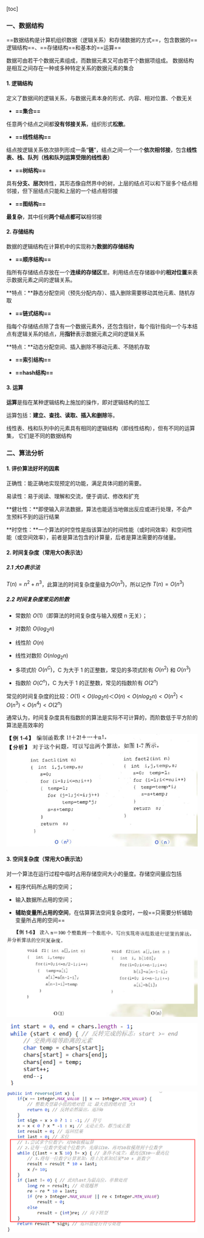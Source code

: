 

[toc]

### 一、数据结构

==数据结构是计算机组织数据（逻辑关系）和存储数据的方式==，包含数据的==逻辑结构==、==存储结构==和基本的==运算==

数据可由若干个数据元素组成，而数据元素又可由若干个数据项组成。 数据结构是相互之间存在一种或多种特定关系的数据元素的集合

#### 1. 逻辑结构

定义了数据间的逻辑关系，与数据元素本身的形式、内容、相对位置、个数无关

- **==集合==**

任意两个结点之间都**没有邻接关系**，组织形式**松散**。

- **==线性结构==**

结点按逻辑关系依次排列形成一条“**链**”，结点之间一个一个**依次相邻接**，包含**线性表、栈、队列（栈和队列运算受限的线性表）**

- **==树结构==**

具有**分支、层次**特性，其形态像自然界中的树，上层的结点可以和下层多个结点相邻接，但下层结点只能和上层的一个结点相邻接

- **==图结构==**

**最复杂**，其中任何**两个结点都可以**相邻接



#### 2. 存储结构

数据的逻辑结构在计算机中的实现称为**数据的存储结构**

- **==顺序结构==**

指所有存储结点存放在一个**连续的存储区**里。利用结点在存储器中的**相对位置**来表示数据元素之间的逻辑关系。

**特点：**静态分配空间（预先分配内存）、插入删除需要移动其他元素、随机存取

- **==链式结构==**

指每个存储结点除了含有一个数据元素外，还包含指针，每个指针指向一个与本结点有逻辑关系的结点，用**指针**表示数据元素之间的逻辑关系

**特点：**动态分配空间、插入删除不移动元素、不随机存取

- **==索引结构==**

- **==hash结构==**



#### 3. 运算

**运算**是指在某种逻辑结构上施加的操作，即对逻辑结构的加工

运算包括：**建立、查找、读取、插入和删除**等。 

线性表、栈和队列中的元素具有相同的逻辑结构（即线性结构），但有不同的运算集， 它们是不同的数据结构





### 二、算法分析

#### 1. 评价算法好坏的因素

正确性：能正确地实现预定的功能，满足具体问题的需要。

易读性：易于阅读、理解和交流，便于调试、修改和扩充

**健壮性：**即使输入非法数据，算法也能适当地做出反应或进行处理，不会产生预料不到的运行结果

**时空性：**一个算法的时空性是指该算法的时间性能（或时间效率）和空间性能（或空间效率），前者是算法包含的计算量，后者是算法需要的存储量。



#### 2. 时间复杂度（常用大O表示法）

##### 2.1 大O表示法

$T(n) = n^2 + n^3$，此算法的时间复杂度量级为$O(n^3)$，所以记作 $T(n) = O(n^3)$

##### 2.2 时间复杂度常见的阶数

- 常数阶 $O(1)$（即算法的时间复杂度与输入规模 n 无关）； 

- 对数阶 $O(log_2n)$ 

- 线性阶 $O(n)$
- 线性对数阶 $O(nlog_2n)$

- 多项式阶 $O(n^C)$，C 为大于 1 的正整数，常见的多项式阶有 $O(n^2)$ 和 $O(n^3)$ 

- 指数阶 $O(C^n)$，C 为大于 1 的正整数，常见的指数阶有 $O(2^n)$

常见的时间复杂度的比较：$O(1)<O(log_2n)＜O(n) <O(nlog_2n) <O(n^2)<O(n^3)<O(n^4)<O(2^n)$

通常认为，时间复杂度具有指数阶的算法是实际不可计算的，而阶数低于平方阶的算法是高效率的

![image-20211002134815921](images/image-20211002134815921.png)





#### 3. 空间复杂度（常用大O表示法）

对一个算法在运行过程中临时占用存储空间大小的量度。存储空间量应包括

- 程序代码所占用的空间； 

- 输入数据所占用的空间； 

- **辅助变量所占用的空间**，在估算算法空间复杂度时，一般==只需要分析辅助变量所占用的空间==

![image-20211002134834833](images/image-20211002134834833.png)

![image-20220224213613469](images/image-20220224213613469.png)

![image-20220224214838829](images/image-20220224214838829.png)